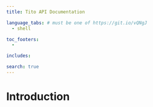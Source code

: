 ```yaml
---
title: Tito API Documentation

language_tabs: # must be one of https://git.io/vQNgJ
  - shell

toc_footers:
  -

includes:

search: true
---
```


# Introduction

